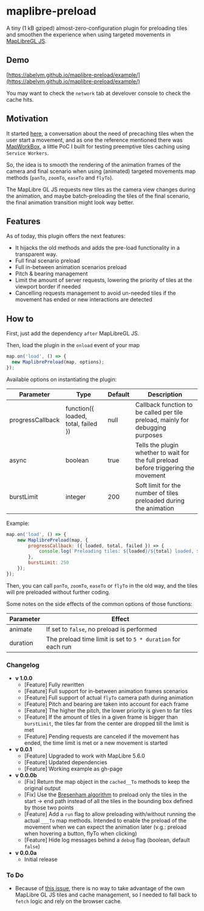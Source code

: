 # maplibre-preload

A tiny (1 kB gziped) almost-zero-configuration plugin for preloading tiles and smoothen the experience when using targeted movements in [MapLibreGL JS](https://maplibre.org/).

## Demo

[https://abelvm.github.io/maplibre-preload/example/](https://abelvm.github.io/maplibre-preload/example/)

You may want to check the `network` tab at develover console to check the cache hits.

## Motivation

It started [here](https://github.com/maplibre/maplibre-gl-js/issues/116), a conversation about the need of precaching tiles when the user start a movement, and as one the reference mentioned there was [MapWorkBox](https://github.com/AbelVM/mapworkbox), a little PoC I built for testing preemptive tiles caching using `Service Workers`.

So, the idea is to smooth the rendering of the animation frames of the camera and final scenario when using (animated) targeted movements map methods (`panTo`, `zoomTo`, `easeTo` and `flyTo`).

The MapLibre GL JS requests new tiles as the camera view changes during the animation, and maybe batch-preloading the tiles of the final scenario, the final animation transition might look way better.

## Features

As of today, this plugin offers the next features:

* It hijacks the old methods and adds the pre-load functionality in a transparent way.
* Full final scenario preload
* Full in-between animation scenarios preload
* Pitch & bearing management
* Limit the amount of server requests, lowering the priority of tiles at the viewport border if needed
* Cancelling requests management to avoid un-needed tiles if the movement has ended or new interactions are detected

## How to

First, just add the dependency `after` MapLibreGL JS.

Then, load the plugin in the `onload` event of your map

```javascript
map.on('load', () => {
  new MaplibrePreload(map, options);
});

```

Available options on instantiating the plugin:

| Parameter | Type | Default | Description |
|---|---|---|---|
| progressCallback | function({ loaded, total, failed }) | null | Callback function to be called per tile preload, mainly for debugging purposes |
| async | boolean | true | Tells the plugin whether to wait for the full preload before triggering the movement|
| burstLimit | integer | 200 | Soft limit for the number of tiles preloaded during the animation |

Example:

```javascript
map.on('load', () => {
    new MaplibrePreload(map, {
        progressCallback: ({ loaded, total, failed }) => {
            console.log(`Preloading tiles: ${loaded}/${total} loaded, ${failed} failed`);
        },
        burstLimit: 250
    });
});

```

Then, you can call `panTo`, `zoomTo`, `easeTo` or `flyTo` in the old way, and the tiles will pre preloaded without further coding.

Some notes on the side effects of the common options of those functions:

| Parameter | Effect |
|---|---|
| animate | If set to `false`, no preload is performed |
| duration | The preload time limit is set to `5 * duration` for each run |

### Changelog

* **v 1.0.0**
  * [Feature] Fully rewritten
  * [Feature] Full support for in-between animation frames scenarios
  * [Feature] Full support of actual `flyTo` camera path during animation
  * [Feature] Pitch and bearing are taken into account for each frame
  * [Feature] The higher the pitch, the lower priority is given to far tiles
  * [Feature] If the amount of tiles in a given frame is bigger than `burstLimit`, the tiles far from the center are dropped till the limit is met
  * [Feature] Pending requests are canceled if the movement has ended, the time limit is met or a new movement is started
* **v 0.0.1**
  * [Feature] Upgraded to work with MapLibre 5.6.0
  * [Feature] Updated dependencies
  * [Feature] Working example as gh-page
* **v 0.0.0b**
  * [Fix] Return the map object in the `cached__To` methods to keep the original output
  * [Fix] Use the [Bresenham algorithm](https://en.wikipedia.org/wiki/Bresenham%27s_line_algorithm) to preload only the tiles in the start -> end path instead of all the tiles in the bounding box defined by those two points
  * [Feature] Add a `run` flag to allow preloading with/without running the actual `___To` map methods. Intended to enable the preload of the movement when we can expect the animation later (v.g.: preload when hovering a button, flyTo when clicking)
  * [Feature] Hide log messages behind a `debug` flag (boolean, default `false`)
* **v 0.0.0a**
  * Initial release

### To Do

* Because of [this issue](https://github.com/maplibre/maplibre-gl-js/issues/6041), there is no way to take advantage of the own MapLibre GL JS tiles and cache management, so I needed to fall back to `fetch` logic and rely on the browser cache.
